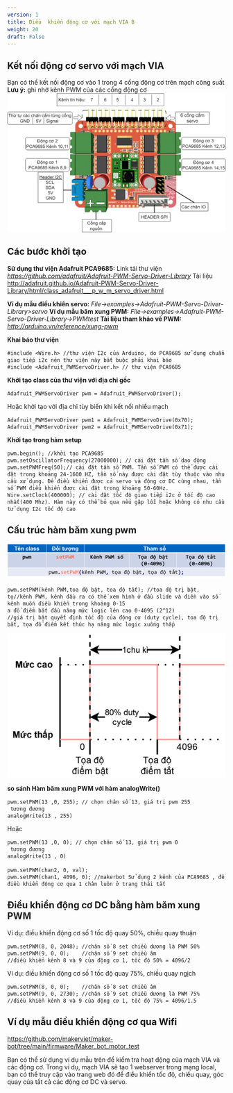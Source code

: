 ```yaml
---
version: 1
title: Điều  khiển động cơ với mạch VIA B
weight: 20
draft: False
---
```

## Kết nối động cơ servo với mạch VIA
Bạn có thể kết nối động cơ vào 1 trong 4 cổng động cơ trên mạch công suất
**Lưu ý:** ghi nhớ kênh PWM của các cổng động cơ
![](via_motorshield_ports.png)

## Các bước khởi tạo

**Sử dụng thư viện Adafruit PCA9685:**
Link tải thư viện
*https://github.com/adafruit/Adafruit-PWM-Servo-Driver-Library*
Tài liệu
http://adafruit.github.io/Adafruit-PWM-Servo-Driver-Library/html/class_adafruit___p_w_m_servo_driver.html

**Ví dụ mẫu điều khiển servo:**
*File->examples->Adafruit-PWM-Servo-Driver-Library>servo*
**Ví dụ mẫu băm xung PWM:**
*File->examples->Adafruit-PWM-Servo-Driver-Library->PWMtest*
**Tài liệu tham khảo về PWM:**
*http://arduino.vn/reference/xung-pwm*

**Khai báo thư viện**
~~~
#include <Wire.h> //thư viện I2c của Arduino, do PCA9685 sử dụng chuẩn giao tiếp i2c nên thư viện này bắt buộc phải khai báo 
#include <Adafruit_PWMServoDriver.h> // thư viện PCA9685
~~~

**Khởi tạo class của thư viện với địa chỉ gốc**
~~~
Adafruit_PWMServoDriver pwm = Adafruit_PWMServoDriver();
~~~

Hoặc khởi tạo với địa chỉ tùy biến khi kết nối nhiều mạch
~~~
Adafruit_PWMServoDriver pwm1 = Adafruit_PWMServoDrive(0x70); 
Adafruit_PWMServoDriver pwm2 = Adafruit_PWMServoDrive(0x71);
~~~

**Khởi tạo trong hàm setup**
~~~
pwm.begin(); //khởi tạo PCA9685 
pwm.setOscillatorFrequency(27000000); // cài đặt tần số dao động 
pwm.setPWMFreq(50);// cài đặt tần số PWM. Tần số PWM có thể được cài đặt trong khoảng 24-1600 HZ, tần số này được cài đặt tùy thuộc vào nhu cầu xử dụng. Để điều khiển được cả servo và động cơ DC cùng nhau, tần số PWM điều khiển được cài đặt trong khoảng 50-60Hz.
Wire.setClock(400000); // cài đặt tốc độ giao tiếp i2c ở tốc độ cao nhất(400 Mhz). Hàm này có thể bỏ qua nếu gặp lỗi hoặc không có nhu cầu tử dụng I2c tốc độ cao
~~~

## Cấu trúc hàm băm xung pwm
![](img1.png)
~~~
pwm.setPWM(kênh PWM,toa độ bật, toa độ tắt); //toa độ trị bật, tọ//kênh PWM, kênh đầu ra có thế xem hình ở đầu slide và điền vào số kênh muốn điều khiển trong khoảng 0-15
a đổ điểm bắt đầu nâng mức logic lên cao 0-4095 (2^12) 
//giá trị bật quyết định tốc độ của động cơ (duty cycle), toa độ trị bắt, tọa đổ điểm kết thúc hạ nâng mức logic xuống thấp
~~~
![](img2.png)

**so sánh Hàm băm xung PWM với hàm analogWrite()**
~~~
pwm.setPWM(13 ,0, 255); // chọn chân số 13, giá trị pwm 255
 tương đương
analogWrite(13 , 255)
~~~
Hoặc
~~~
pwm.setPWM(13 ,0, 0); // chọn chân số 13, giá trị pwm 0
 tương đương
analogWrite(13 , 0)

pwm.setPWM(chan2, 0, val); 
pwm.setPWM(chan1, 4096, 0); //makerbot Sử dụng 2 kênh của PCA9685 , để điều khiển động cơ qua 1 chân luôn ở trạng thái tắt 
~~~
## Điều khiển động cơ DC bằng hàm băm xung PWM
Ví dụ: điều khiển động cơ số 1 tốc độ quay 50%, chiều quay thuận
~~~ 
pwm.setPWM(8, 0, 2048); //chân số 8 set chiều dương là PWM 50%
pwm.setPWM(9, 0, 0);    //chân số 9 set chiều âm 
//điều khiển kênh 8 và 9 của động cơ 1, tốc độ 50% = 4096/2 
~~~
Ví dụ: điều khiển động cơ số 1 tốc độ quay 75%, chiều quay ngịch
~~~ 
pwm.setPWM(8, 0, 0);    //chân số 8 set chiều âm 
pwm.setPWM(9, 0, 2730); //chân số 9 set chiều dương là PWM 75%
//điều khiển kênh 8 và 9 của động cơ 1, tốc độ 75% = 4096/1.5
~~~

## Ví dụ mẫu điều khiển động cơ qua Wifi
https://github.com/makerviet/maker-bot/tree/main/firmware/Maker_bot_motor_test

Bạn có thể sử dụng ví dụ mẫu trên để kiểm tra hoạt động của mạch VIA và các động cơ. Trong ví dụ, mạch VIA sẽ tạo 1 webserver trong mạng local, bạn có thể truy cập vào trang web đó để điều khiển tốc độ, chiều quay, góc quay của tất cả các động cơ DC và servo.